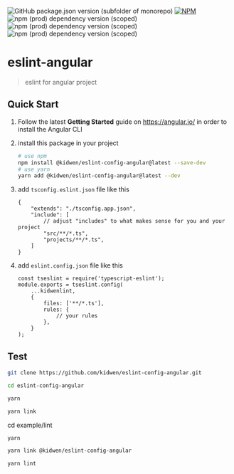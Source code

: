 ![GitHub package.json version (subfolder of monorepo)](https://img.shields.io/github/package-json/v/kidwen/eslint-config-angular?color=green)
[![NPM](https://img.shields.io/npm/l/%40kidwen%2Feslint-config-angular)](https://img.shields.io/github/license/kidwen/eslint-config-angular
)
![npm (prod) dependency version (scoped)](https://img.shields.io/npm/dependency-version/%40kidwen%2Feslint-config-angular/%40angular-eslint%2Fschematics)
![npm (prod) dependency version (scoped)](https://img.shields.io/npm/dependency-version/%40kidwen%2Feslint-config-angular/eslint)
![npm (prod) dependency version (scoped)](https://img.shields.io/npm/dependency-version/%40kidwen%2Feslint-config-angular/typescript)

# eslint-angular
> eslint for angular project

## Quick Start
1. Follow the latest **Getting Started** guide on https://angular.io/ in order to install the Angular CLI

1. install this package in your project
    ```sh
    # use npm
    npm install @kidwen/eslint-config-angular@latest --save-dev
    # use yarn
    yarn add @kidwen/eslint-config-angular@latest --dev 
    ```

1. add `tsconfig.eslint.json` file like this
    ```
    {
        "extends": "./tsconfig.app.json",
        "include": [
            // adjust "includes" to what makes sense for you and your project
            "src/**/*.ts",
            "projects/**/*.ts",
        ]
    }
    ```

1. add `eslint.config.json` file like this
    ```
    const tseslint = require('typescript-eslint');
    module.exports = tseslint.config(
        ...kidwenlint,
        {
            files: ['**/*.ts'],
            rules: {
                // your rules
            },
        }
    );

    ```

## Test
```sh
git clone https://github.com/kidwen/eslint-config-angular.git

cd eslint-config-angular

yarn

yarn link
```

cd example/lint
```sh
yarn

yarn link @kidwen/eslint-config-angular

yarn lint
```
